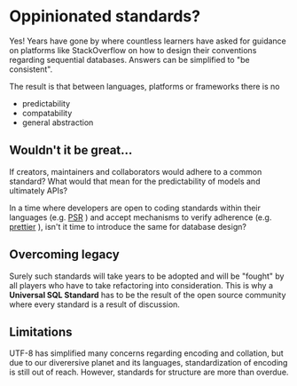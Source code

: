 # Oppinionated standards?

Yes! Years have gone by where countless learners have asked for guidance on platforms like StackOverflow on how to design their conventions regarding sequential databases. Answers can be simplified to "be consistent".

The result is that between languages, platforms or frameworks there is no 
- predictability
- compatability
- general abstraction

## Wouldn't it be great...

If creators, maintainers and collaborators would adhere to a common standard? What would that mean for the predictability of models and ultimately APIs? 

In a time where developers are open to coding standards within their languages (e.g. [PSR](https://www.php-fig.org/psr/) ) and accept mechanisms to verify adherence (e.g. [prettier](https://prettier.io/) ), isn't it time to introduce the same for database design?

## Overcoming legacy

Surely such standards will take years to be adopted and will be "fought" by all players who have to take refactoring into consideration.
This is why a **Universal SQL Standard** has to be the result of the open source community where every standard is a result of discussion.

## Limitations

UTF-8 has simplified many concerns regarding encoding and collation, but due to our diverersive planet and its languages, standardization of encoding is still out of reach. However, standards for structure are more than overdue. 
